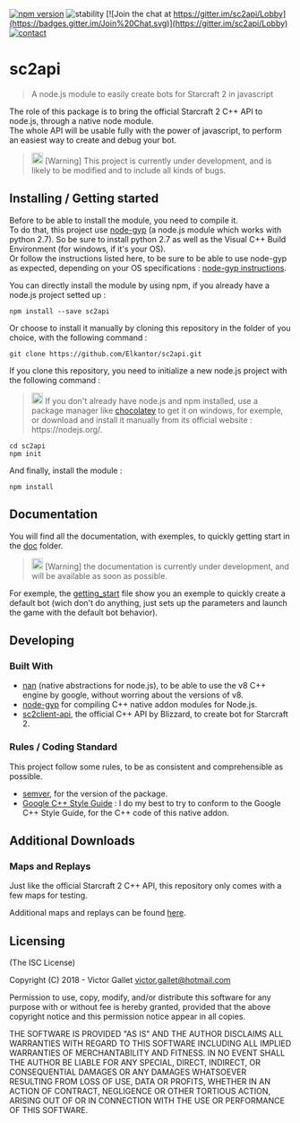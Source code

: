 [![npm version](https://badge.fury.io/js/sc2api.svg)](https://badge.fury.io/js/sc2api)  ![stability](https://img.shields.io/badge/stability-unstable-orange.svg)   [![Join the chat at https://gitter.im/sc2api/Lobby](https://badges.gitter.im/Join%20Chat.svg)](https://gitter.im/sc2api/Lobby)  [![contact](https://img.shields.io/badge/Contact%20me%20on%20Twitter-%40TheElkantor-blue.svg)](https://twitter.com/intent/tweet?screen_name=TheElkantor)

# sc2api
> A node.js module to easily create bots for Starcraft 2 in javascript

The role of this package is to bring the official Starcraft 2 C++ API to node.js, through a native node module.
<br>
The whole API will be usable fully with the power of javascript, to perform an easiest way to create and debug your bot.

<blockquote>
<p><g-emoji class="g-emoji" alias="bulb" fallback-src="https://assets-cdn.github.com/images/icons/emoji/unicode/1f4a1.png" ios-version="6.0"><img class="emoji" alt="bulb" height="20" width="20" src="https://assets-cdn.github.com/images/icons/emoji/unicode/1f4a1.png"></g-emoji> [Warning] This project is currently under development, and is likely to be modified and to include all kinds of bugs. 
</p>
</blockquote>

## Installing / Getting started

Before to be able to install the module, you need to compile it.
<br>
To do that, this project use [node-gyp](https://github.com/nodejs/node-gyp) (a node.js module which works with python 2.7).
So be sure to install python 2.7 as well as the Visual C++ Build Environment (for windows, if it's your OS). 
<br>
Or follow the instructions listed here, to be sure to be able to use node-gyp as expected, depending on your OS specifications : [node-gyp instructions](https://github.com/nodejs/node-gyp#on-windows).
<br>

You can directly install the module by using npm, if you already have a node.js project setted up :

```shell
npm install --save sc2api
```

Or choose to install it manually by cloning this repository in the folder of you choice, with the following command : 

```shell
git clone https://github.com/Elkantor/sc2api.git
```

If you clone this repository, you need to initialize a new node.js project with the following command : 
<blockquote>
<p><g-emoji class="g-emoji" alias="bulb" fallback-src="https://assets-cdn.github.com/images/icons/emoji/unicode/1f4a1.png" ios-version="6.0"><img class="emoji" alt="bulb" height="20" width="20" src="https://assets-cdn.github.com/images/icons/emoji/unicode/1f4a1.png"></g-emoji> If you don't already have node.js and npm installed, use a package manager like <a href="https://chocolatey.org">chocolatey</a> to get it on windows, for exemple, or download and install it manually from its official website : https://nodejs.org/. 
</p>
</blockquote>

```shell
cd sc2api
npm init
```

And finally, install the module :

```shell
npm install
```

## Documentation 

You will find all the documentation, with exemples, to quickly getting start in the [doc](https://github.com/Elkantor/sc2api/tree/master/doc) folder.
<br>
<blockquote>
<p><g-emoji class="g-emoji" alias="bulb" fallback-src="https://assets-cdn.github.com/images/icons/emoji/unicode/1f4a1.png" ios-version="6.0"><img class="emoji" alt="bulb" height="20" width="20" src="https://assets-cdn.github.com/images/icons/emoji/unicode/1f4a1.png"></g-emoji> [Warning] the documentation is currently under development, and will be available as soon as possible.
</p>
</blockquote>

For exemple, the [getting_start](https://github.com/Elkantor/sc2api/blob/master/doc/getting_start.md) file show you an exemple to quickly create a default bot (wich don't do anything, just sets up the parameters and launch the game with the default bot behavior).

## Developing

### Built With

* [nan](https://github.com/nodejs/nan) (native abstractions for node.js), to be able to use the v8 C++ engine by google, without worring about the versions of v8.
* [node-gyp](https://github.com/nodejs/node-gyp) for compiling C++ native addon modules for Node.js.
* [sc2client-api](https://github.com/Blizzard/s2client-api), the official C++ API by Blizzard, to create bot for Starcraft 2.

### Rules / Coding Standard

This project follow some rules, to be as consistent and comprehensible as possible.

* [semver](https://semver.org/), for the version of the package.
* [Google C++ Style Guide](https://google.github.io/styleguide/cppguide.html) : I do my best to try to conform to the Google C++ Style Guide, for the C++ code of this native addon.

## Additional Downloads

### Maps and Replays

Just like the official Starcraft 2 C++ API, this repository only comes with a few maps for testing.

Additional maps and replays can be found [here](https://github.com/Blizzard/s2client-proto#downloads).

## Licensing

(The ISC License)

Copyright (C) 2018 - Victor Gallet <victor.gallet@hotmail.com>

Permission to use, copy, modify, and/or distribute this software for any
purpose with or without fee is hereby granted, provided that the above
copyright notice and this permission notice appear in all copies.

THE SOFTWARE IS PROVIDED "AS IS" AND THE AUTHOR DISCLAIMS ALL WARRANTIES
WITH REGARD TO THIS SOFTWARE INCLUDING ALL IMPLIED WARRANTIES OF
MERCHANTABILITY AND FITNESS. IN NO EVENT SHALL THE AUTHOR BE LIABLE FOR
ANY SPECIAL, DIRECT, INDIRECT, OR CONSEQUENTIAL DAMAGES OR ANY DAMAGES
WHATSOEVER RESULTING FROM LOSS OF USE, DATA OR PROFITS, WHETHER IN AN ACTION
OF CONTRACT, NEGLIGENCE OR OTHER TORTIOUS ACTION, ARISING OUT OF OR IN
CONNECTION WITH THE USE OR PERFORMANCE OF THIS SOFTWARE.
